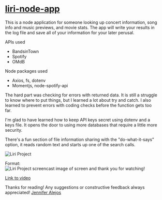 # [liri-node-app](https://drive.google.com/file/d/1L-5UOmtUHh4QRJBP9LIeDQTlCYjDvqQK/view)

This is a node application for someone looking up concert information, song info and music previews, and movie stats. The app will write your results in the log file and save all of your information for your later perusal.

APIs used
* BandsinTown
* Spotify
* OMdB

Node packages used
* Axios, fs, dotenv
* Momentjs, node-spotify-api


The hard part was checking for errors with returned data. It is still a struggle to know where to put things, but I learned a lot about try and catch. I also learned to prevent errors with coding checks before the function gets too far. 


I'm glad to have learned how to keep API keys secret using dotenv and a keys file. It opens the door to using more databases that require a little more security.


There's a fun section of file information sharing with the "do-what-it-says" option, it reads random text and starts up one of the search calls.

![Liri Project](/images/node_screencast_img.png)

Format: ![Liri Project screencast image of screen and thank you for watching!](https://drive.google.com/file/d/1L-5UOmtUHh4QRJBP9LIeDQTlCYjDvqQK/view)

[Link to video](https://drive.google.com/file/d/1L-5UOmtUHh4QRJBP9LIeDQTlCYjDvqQK/view)

Thanks for reading! Any suggestions or constructive feedback always appreciated!
[Jennifer Alejos](http://www.jenalejos.com)
